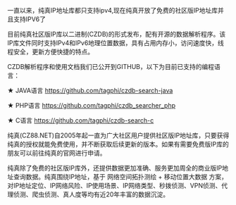 一直以来，纯真IP地址库都只支持ipv4,现在纯真开放了免费的社区版IP地址库并且支持IPV6了

目前纯真社区版IP库以二进制(CZDB)的形式发布，配有开源的数据解析程序。该IP库文件同时支持IPv4和IPv6地理位置数据，具有占用内存小，访问速度快，线程安全，更新方便快捷的特点。

CZDB解析程序和使用文档我们已公开到GITHUB，以下为目前已支持的编程语言：

★ JAVA语言 https://github.com/tagphi/czdb-search-java

★ PHP语言 https://github.com/tagphi/czdb_searcher_php

★ C语言 https://github.com/tagphi/czdb-search-c



纯真(CZ88.NET)自2005年起一直为广大社区用户提供社区版IP地址库，只要获得纯真的授权就能免费使用，并不断获取后续更新的版本。如果有需要免费版IP库的朋友可以前往纯真的官网进行申请。

纯真除了免费的社区版IP库外，还提供数据更加准确、服务更加周全的商业版IP地址查询数据。纯真围绕IP地址，基于 网络空间拓扑测绘 + 移动位置大数据 方案，对IP地址定位、IP网络风险、IP使用场景、IP网络类型、秒拨侦测、VPN侦测、代理侦测、爬虫侦测、真人度等均有近20年丰富的数据沉淀。
